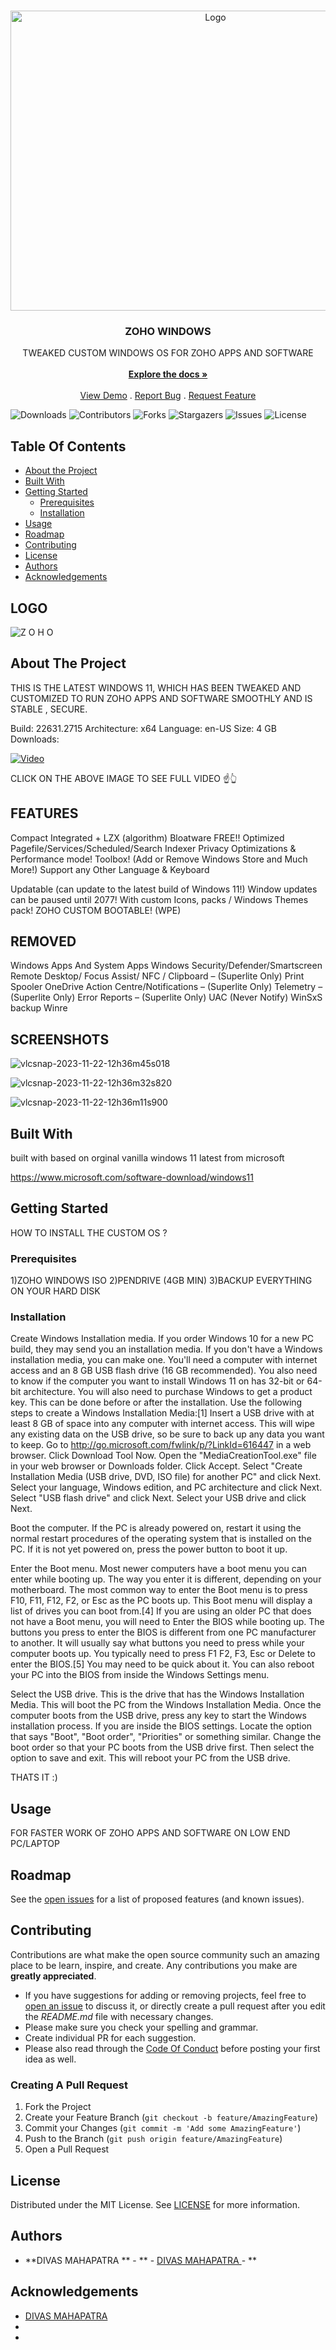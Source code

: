 

<br/>
<p align="center">
  <a href="https://github.com/MDIVAS/ZOHO-WINDOWS">
    <img src="https://images.idgesg.net/images/article/2021/03/microsoft_windows_10x_logo_glowing_blue_circuits_by_vchal_gettyimages-1186902469_2400x1600-100882265-large.jpg?auto=webp&quality=85,70" alt="Logo" width="640" height="480">
  </a>

  <h3 align="center">ZOHO WINDOWS </h3>

  <p align="center">
    TWEAKED  CUSTOM WINDOWS  OS FOR ZOHO APPS AND SOFTWARE 
    <br/>
    <br/>
    <a href="https://github.com/MDIVAS/ZOHO-WINDOWS"><strong>Explore the docs »</strong></a>
    <br/>
    <br/>
    <a href="https://github.com/MDIVAS/ZOHO-WINDOWS">View Demo</a>
    .
    <a href="https://github.com/MDIVAS/ZOHO-WINDOWS/issues">Report Bug</a>
    .
    <a href="https://github.com/MDIVAS/ZOHO-WINDOWS/issues">Request Feature</a>
  </p>
</p>

![Downloads](https://img.shields.io/github/downloads/MDIVAS/ZOHO-WINDOWS/total) ![Contributors](https://img.shields.io/github/contributors/MDIVAS/ZOHO-WINDOWS?color=dark-green) ![Forks](https://img.shields.io/github/forks/MDIVAS/ZOHO-WINDOWS?style=social) ![Stargazers](https://img.shields.io/github/stars/MDIVAS/ZOHO-WINDOWS?style=social) ![Issues](https://img.shields.io/github/issues/MDIVAS/ZOHO-WINDOWS) ![License](https://img.shields.io/github/license/MDIVAS/ZOHO-WINDOWS) 

## Table Of Contents


* [About the Project](#about-the-project)
* [Built With](#built-with)
* [Getting Started](#getting-started)
  * [Prerequisites](#prerequisites)
  * [Installation](#installation)
* [Usage](#usage)
* [Roadmap](#roadmap)
* [Contributing](#contributing)
* [License](#license)
* [Authors](#authors)
* [Acknowledgements](#acknowledgements)
## LOGO


![Z O H O](https://github.com/MDIVAS/ZOHO-WINDOWS/assets/127883304/a5c5c428-f494-4dbe-9da3-4843d04ac78d)




## About The Project

THIS IS THE LATEST WINDOWS 11, WHICH HAS BEEN TWEAKED AND CUSTOMIZED TO RUN ZOHO APPS AND SOFTWARE SMOOTHLY AND IS STABLE , SECURE.

Build: 22631.2715
Architecture: x64
Language: en-US
Size: 4 GB
Downloads:


[![Video](https://img.youtube.com/vi/GQ7d8MiHXj8/maxresdefault.jpg)](https://youtu.be/GQ7d8MiHXj8)
 
 
 
 CLICK ON THE ABOVE IMAGE TO SEE FULL VIDEO ☝👆




## FEATURES
Compact Integrated + LZX (algorithm)
Bloatware FREE!!
Optimized Pagefile/Services/Scheduled/Search Indexer
Privacy Optimizations & Performance mode!
Toolbox! (Add or Remove Windows Store and Much More!)
Support any Other Language & Keyboard

Updatable (can update to the latest build of Windows 11!)
Window updates can be paused until 2077!
With custom Icons, packs / Windows Themes pack!
ZOHO CUSTOM BOOTABLE! (WPE)

## REMOVED 

Windows Apps And System Apps
Windows Security/Defender/Smartscreen
Remote Desktop/ Focus Assist/ NFC / Clipboard – (Superlite Only)
Print Spooler
OneDrive
Action Centre/Notifications – (Superlite Only)
Telemetry – (Superlite Only)
Error Reports – (Superlite Only)
UAC (Never Notify)
WinSxS backup
Winre
## SCREENSHOTS
![vlcsnap-2023-11-22-12h36m45s018](https://github.com/MDIVAS/ZOHO-WINDOWS/assets/127883304/a7c18c0d-85af-477f-9f6e-52b6ba4c5225)

![vlcsnap-2023-11-22-12h36m32s820](https://github.com/MDIVAS/ZOHO-WINDOWS/assets/127883304/235fab15-5825-43e0-8521-cd216e11df2b)


![vlcsnap-2023-11-22-12h36m11s900](https://github.com/MDIVAS/ZOHO-WINDOWS/assets/127883304/f6ff5527-38ac-4133-b4e4-c39a4580c8ff)




## Built With

built with based on orginal vanilla windows 11 latest from microsoft

https://www.microsoft.com/software-download/windows11

## Getting Started

HOW TO INSTALL THE CUSTOM OS ?

### Prerequisites

1)ZOHO WINDOWS ISO
2)PENDRIVE (4GB MIN)
3)BACKUP EVERYTHING ON YOUR HARD DISK 


### Installation

Create Windows Installation media. If you order Windows 10 for a new PC build, they may send you an installation media. If you don't have a Windows installation media, you can make one. You'll need a computer with internet access and an 8 GB USB flash drive (16 GB recommended). You also need to know if the computer you want to install Windows 11 on has 32-bit or 64-bit architecture. You will also need to purchase Windows to get a product key. This can be done before or after the installation. Use the following steps to create a Windows Installation Media:[1]
Insert a USB drive with at least 8 GB of space into any computer with internet access. This will wipe any existing data on the USB drive, so be sure to back up any data you want to keep.
Go to http://go.microsoft.com/fwlink/p/?LinkId=616447 in a web browser.
Click Download Tool Now.
Open the "MediaCreationTool.exe" file in your web browser or Downloads folder.
Click Accept.
Select "Create Installation Media (USB drive, DVD, ISO file) for another PC" and click Next.
Select your language, Windows edition, and PC architecture and click Next.
Select "USB flash drive" and click Next.
Select your USB drive and click Next.



Boot the computer. If the PC is already powered on, restart it using the normal restart procedures of the operating system that is installed on the PC. If it is not yet powered on, press the power button to boot it up.


Enter the Boot menu. Most newer computers have a boot menu you can enter while booting up. The way you enter it is different, depending on your motherboard. The most common way to enter the Boot menu is to press F10, F11, F12, F2, or Esc as the PC boots up. This Boot menu will display a list of drives you can boot from.[4]
If you are using an older PC that does not have a Boot menu, you will need to Enter the BIOS while booting up. The buttons you press to enter the BIOS is different from one PC manufacturer to another. It will usually say what buttons you need to press while your computer boots up. You typically need to press F1 F2, F3, Esc or Delete to enter the BIOS.[5] You may need to be quick about it. You can also reboot your PC into the BIOS from inside the Windows Settings menu.


Select the USB drive. This is the drive that has the Windows Installation Media. This will boot the PC from the Windows Installation Media. Once the computer boots from the USB drive, press any key to start the Windows installation process.
If you are inside the BIOS settings. Locate the option that says "Boot", "Boot order", "Priorities" or something similar. Change the boot order so that your PC boots from the USB drive first. Then select the option to save and exit. This will reboot your PC from the USB drive.


THATS IT :)




## Usage

FOR FASTER WORK OF ZOHO APPS AND SOFTWARE ON LOW END PC/LAPTOP

## Roadmap

See the [open issues](https://github.com/MDIVAS/ZOHO-WINDOWS/issues) for a list of proposed features (and known issues).

## Contributing

Contributions are what make the open source community such an amazing place to be learn, inspire, and create. Any contributions you make are **greatly appreciated**.
* If you have suggestions for adding or removing projects, feel free to [open an issue](https://github.com/MDIVAS/ZOHO-WINDOWS/issues/new) to discuss it, or directly create a pull request after you edit the *README.md* file with necessary changes.
* Please make sure you check your spelling and grammar.
* Create individual PR for each suggestion.
* Please also read through the [Code Of Conduct](https://github.com/MDIVAS/ZOHO-WINDOWS/blob/main/CODE_OF_CONDUCT.md) before posting your first idea as well.

### Creating A Pull Request

1. Fork the Project
2. Create your Feature Branch (`git checkout -b feature/AmazingFeature`)
3. Commit your Changes (`git commit -m 'Add some AmazingFeature'`)
4. Push to the Branch (`git push origin feature/AmazingFeature`)
5. Open a Pull Request

## License

Distributed under the MIT License. See [LICENSE](https://github.com/MDIVAS/ZOHO-WINDOWS/blob/main/LICENSE.md) for more information.

## Authors

* **DIVAS MAHAPATRA ** - ** - [DIVAS MAHAPATRA ](https://github.com/MDIVAS) - **

## Acknowledgements

* [DIVAS MAHAPATRA ](https://github.com/ShaanCoding/)
* []()
* []()
